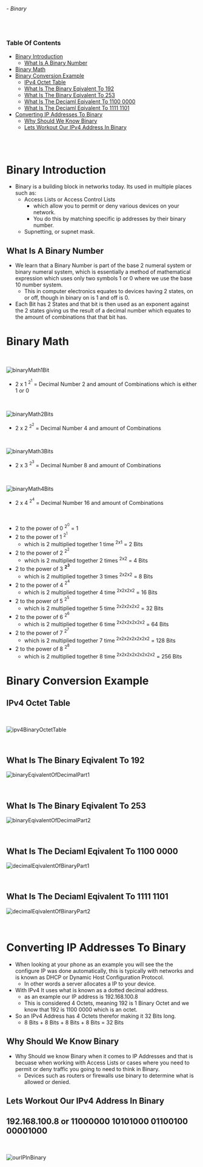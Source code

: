 ###### - Binary

<br>

<!-- Table Of Contents -->

### Table Of Contents

- [Binary Introduction](#binary-introduction)
    - [What Is A Binary Number](#what-is-a-binary-number)
- [Binary Math](#binary-math)
- [Binary Conversion Example](#binary-conversion-example)
    - [IPv4 Octet Table](#ipv4-octet-table)
    - [What Is The Binary Eqivalent To 192](#what-is-the-binary-eqivalent-to-192)
    - [What Is The Binary Eqivalent To 253](#what-is-the-binary-eqivalent-to-253)
    - [What Is The Deciaml Eqivalent To 1100 0000](#what-is-the-deciaml-eqivalent-to-1-1-0-0-0-0-0-0)
    - [What Is The Deciaml Eqivalent To 1111 1101](#what-is-the-deciaml-eqivalent-to-1-1-1-1-1-1-0-1)
- [Converting IP Addresses To Binary](#converting-ip-addresses-to-binary)
    - [Why Should We Know Binary](#why-should-we-know-binary)
    - [Lets Workout Our IPv4 Address In Binary](#lets-workout-our-ipv4-address-in-binary)

<br>
<br>

# Binary Introduction 
* Binary is a building block in networks today. Its used in multiple places such as:
    * Access Lists or Access Control Lists
        * which allow you to permit or deny various devices on your network.
        * You do this by matching specific ip addresses by their binary number.
    * Supnetting, or supnet mask.

## What Is A Binary Number
* We learn that a Binary Number is part of the base 2 numeral system or binary numeral system, which is essentially a method of mathematical expression which uses only two symbols 1 or 0 where we use the base 10 number system. 
    * This in computer electronics equates to devices having 2 states, on or off, though in binary on is 1 and off is 0.
* Each Bit has 2 States and that bit is then used as an exponent against the 2 states giving us the result of a decimal number which equates to the amount of combinations that that bit has.

# Binary Math

<br>

![binaryMath1Bit](../../src/networking/binaryMath1Bit.png "2 States and 1 Bit")

* 2 x 1 <sup>2<sup>1</sup></sup> = Decimal Number 2 and amount of Combinations which is either 1 or 0

<br>

![binaryMath2Bits](../../src/networking/binaryMath2Bits.png "2 State and 2 Bits")

* 2 x 2 <sup>2<sup>2</sup></sup> = Decimal Number 4 and amount of Combinations

<br>

![binaryMath3Bits](../../src/networking/binaryMath3Bits.png "2 States and 3 Bits")

* 2 x 3 <sup>2<sup>3</sup></sup> = Decimal Number 8 and amount of Combinations

<br>

![binaryMath4Bits](../../src/networking/binaryMath4Bits.png "2 States and 4 Bits")

* 2 x 4 <sup>2<sup>4</sup></sup> = Decimal Number 16 and amount of Combinations

<br>

* 2 to the power of 0 <sup>2<sup>0</sup></sup> = 1
* 2 to the power of 1 <sup>2<sup>1</sup></sup>
    * which is 2 multiplied together 1 time <sup>2x1</sup> = 2 Bits
* 2 to the power of 2 <sup>2<sup>2</sup></sup>
    * which is 2 multiplied together 2 times <sup>2x2</sup> = 4 Bits
* 2 to the power of 3 **<sup>2<sup>3</sup></sup>**
    * which is 2 multiplied together 3 times <sup>2x2x2</sup> = 8 Bits
* 2 to the power of 4 <sup>2<sup>4</sup></sup>
    * which is 2 multiplied together 4 time <sup>2x2x2x2</sup> = 16 Bits
* 2 to the power of 5 <sup>2<sup>5</sup></sup>
    * which is 2 multiplied together 5 time <sup>2x2x2x2x2</sup> = 32 Bits
* 2 to the power of 6 <sup>2<sup>6</sup></sup>
    * which is 2 multiplied together 6 time <sup>2x2x2x2x2x2</sup> = 64 Bits
* 2 to the power of 7 <sup>2<sup>7</sup></sup>
    * which is 2 multiplied together 7 time <sup>2x2x2x2x2x2x2</sup> = 128 Bits
* 2 to the power of 8 <sup>2<sup>8</sup></sup>
    * which is 2 multiplied together 8 time <sup>2x2x2x2x2x2x2x2</sup> = 256 Bits

# Binary Conversion Example
## IPv4 Octet Table

<br>

![ipv4BinaryOctetTable](../../src/networking/ipv4BinaryOctetTable.png "Showcasing the Octet Table")

<br>

## What Is The Binary Eqivalent To 192
![binaryEqivalentOfDecimalPart1](../../src/networking/binaryEqivalentOfDecimalPart1.png "The Binary Eqivalent Of The Decimal 192")

<br>

## What Is The Binary Eqivalent To 253
![binaryEqivalentOfDecimalPart2](../../src/networking/binaryEqivalentOfDecimalPart2.png "The Binary Eqivalent Of The Decimal 253 and Showing How To Work Backwards")

<br>

## What Is The Deciaml Eqivalent To 1100 0000
![decimalEqivalentOfBinaryPart1](../../src/networking/decimalEqivalentOfBinaryPart1.png "The Decimal Eqivalent Of The Binary 1100 0000")

<br>

## What Is The Deciaml Eqivalent To 1111 1101
![decimalEqivalentOfBinaryPart2](../../src/networking/decimalEqivalentOfBinaryPart2.png "The Decimal Eqivalent Of The Binary 1111 1101 and Shwoing How to Work backwards")

<br>

# Converting IP Addresses To Binary
* When looking at your phone as an example you will see the the configure IP was done automatically, this is typically with networks and is known as DHCP or Dynamic Host Configuration Protocol.
    * In other words a server allocates a IP to your device.
* With IPv4 It uses what is known as a dotted decimal address.
    * as an example our IP address is 192.168.100.8
    * This is considered 4 Octets, meaning 192 is 1 Binary Octet and we know that 192 is 1100 0000 which is an octet.
* So an IPv4 Address has 4 Octets therefor making it 32 Bits long. 
    * 8 Bits + 8 Bits + 8 Bits + 8 Bits = 32 Bits

## Why Should We Know Binary
* Why Should we know Binary when it comes to IP Addresses and that is becuase when working with Access Lists or cases where you need to permit or deny traffic you going to need to think in Binary.
    * Devices such as routers or firewalls use binary to determine what is allowed or denied.

## Lets Workout Our IPv4 Address In Binary
## 192.168.100.8 or 11000000 10101000 01100100 00001000 

<br>

![ourIPInBinary](../../src/networking/ourIPInBinary.png "Our IP worked Out In Binary")
